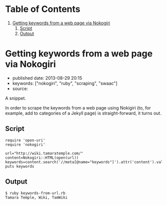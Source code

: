 
# Table of Contents

1.  [Getting keywords from a web page via Nokogiri](#getting-keywords-from-a-web-page-via-nokogiri)
    1.  [Script](#script)
    2.  [Output](#output)


<a id="getting-keywords-from-a-web-page-via-nokogiri"></a>

# Getting keywords from a web page via Nokogiri

-   published date: 2013-08-29 20:15
-   keywords: ["nokogiri", "ruby", "scraping", "swaac"]
-   source:

A snippet.

<div class="HTML">
<!&#x2013;more&#x2013;>

</div>

In order to scrape the keywords from a web page using Nokigiri (to, for example, add to categories of a Jekyll page) is straight-forward, it turns out.


<a id="script"></a>

## Script

    require 'open-uri'
    require 'nokogiri'
    
    url="http://wiki.tamaratemple.com/"
    content=Nokogiri::HTML(open(url))
    keywords=content.search('//meta[@name="keywords"]').attr('content').value
    puts keywords


<a id="output"></a>

## Output

    $ ruby keywords-from-url.rb 
    Tamara Temple, Wiki, TamWiki

